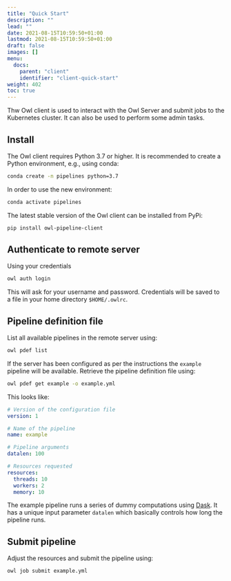 ```yaml
---
title: "Quick Start"
description: ""
lead: ""
date: 2021-08-15T10:59:50+01:00
lastmod: 2021-08-15T10:59:50+01:00
draft: false
images: []
menu: 
  docs:
    parent: "client"
    identifier: "client-quick-start"
weight: 402
toc: true
---
```


Thw Owl client is used to interact with the Owl Server and submit jobs to the Kubernetes cluster.
It can also be used to perform some admin tasks.
## Install

The Owl client requires Python 3.7 or higher. It is recommended to create a Python environment,
e.g., using conda:

```bash
conda create -n pipelines python=3.7
```

In order to use the new environment:

```bash
conda activate pipelines
```

The latest stable version of the Owl client can be installed from PyPi:

```bash
pip install owl-pipeline-client
```

## Authenticate to remote server

Using your credentials 

```bash
owl auth login
```

This will ask for your username and password. Credentials will be saved to a file in your home 
directory `$HOME/.owlrc`.

## Pipeline definition file

List all available pipelines in the remote server using:

```bash
owl pdef list
```

If the server has been configured as per the
instructions the `example` pipeline will be available.
Retrieve the pipeline definition file using:

```bash
owl pdef get example -o example.yml
```

This looks like:

```yaml
# Version of the configuration file
version: 1

# Name of the pipeline
name: example

# Pipeline arguments
datalen: 100

# Resources requested
resources:
  threads: 10
  workers: 2
  memory: 10
```

The example pipeline runs a series of dummy computations using [Dask](https://dask.org). 
It has a unique input parameter
`datalen` which basically controls how long the pipeline runs. 

## Submit pipeline

Adjust the resources and submit the pipeline using:

```bash
owl job submit example.yml
```
